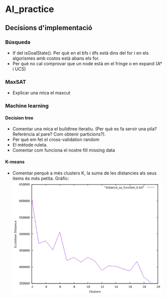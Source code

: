 # AI_practice

## Decisions d'implementació

### Búsqueda

* If del isGoalState(). Per què en el bfs i dfs està dins del for i en els algorismes amb costos està abans els for.
*  Per què no cal comprovar que un node està en el fringe o en expand (A* i UCS)

### MaxSAT

* Explicar una mica el maxcut

### Machine learning

#### Decision tree

* Comentar una mica el buildtree iteratiu. (Per què es fa servir una pila? Referència al pare? Com obtenir particions?).
* Per què em fet el cross-validation random
* El mètode ruleta.
* Comentar com funciona el nostre fill missing data

#### K-means

* Comentar perquè a més clusters K, la suma de les distancies als seus items és més petita. Gràfic:
!["Grafic"](distance_k.png)
